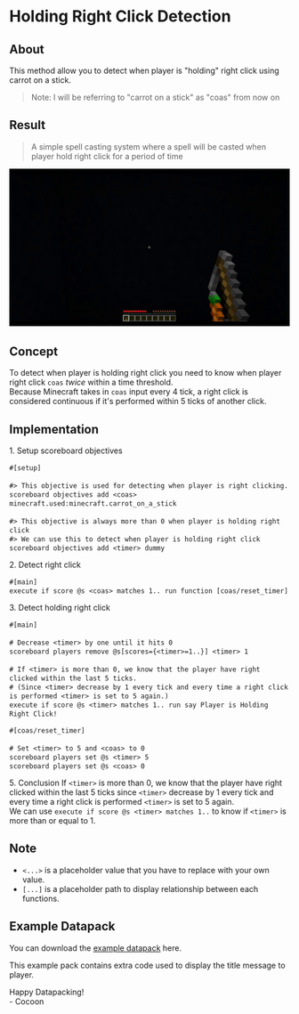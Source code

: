 # Holding Right Click Detection

## About

This method allow you to detect when player is "holding" right click using carrot on a stick.

> Note: I will be referring to "carrot on a stick" as "coas" from now on

## Result

> A simple spell casting system where a spell will be casted when player hold right click for a period of time

![result](./holding_right_click_detection/result.gif)

## Concept

To detect when player is holding right click you need to know when player right click `coas` *twice* within a time threshold.  
Because Minecraft takes in `coas` input every 4 tick, a right click is considered continuous if it's performed within 5 ticks of another click.

## Implementation

1\. Setup scoreboard objectives

```
#[setup]

#> This objective is used for detecting when player is right clicking.
scoreboard objectives add <coas> minecraft.used:minecraft.carrot_on_a_stick

#> This objective is always more than 0 when player is holding right click
#> We can use this to detect when player is holding right click
scoreboard objectives add <timer> dummy
```

2\. Detect right click

```
#[main]
execute if score @s <coas> matches 1.. run function [coas/reset_timer]
```

3\. Detect holding right click

```
#[main]

# Decrease <timer> by one until it hits 0
scoreboard players remove @s[scores={<timer>=1..}] <timer> 1

# If <timer> is more than 0, we know that the player have right clicked within the last 5 ticks.
# (Since <timer> decrease by 1 every tick and every time a right click is performed <timer> is set to 5 again.)
execute if score @s <timer> matches 1.. run say Player is Holding Right Click!
```

```
#[coas/reset_timer]

# Set <timer> to 5 and <coas> to 0
scoreboard players set @s <timer> 5
scoreboard players set @s <coas> 0
```

5\. Conclusion
If `<timer>` is more than 0, we know that the player have right clicked within the last 5 ticks since `<timer>` decrease by 1 every tick and every time a right click is performed `<timer>` is set to 5 again.  
We can use `execute if score @s <timer> matches 1..` to know if `<timer>` is more than or equal to 1.

## Note

- `<...>` is a placeholder value that you have to replace with your own value.
- `[...]` is a placeholder path to display relationship between each functions.

## Example Datapack

You can download the [example datapack](./holding_right_click_detection/example.zip) here.

This example pack contains extra code used to display the title message to player.  

Happy Datapacking!  
\- Cocoon